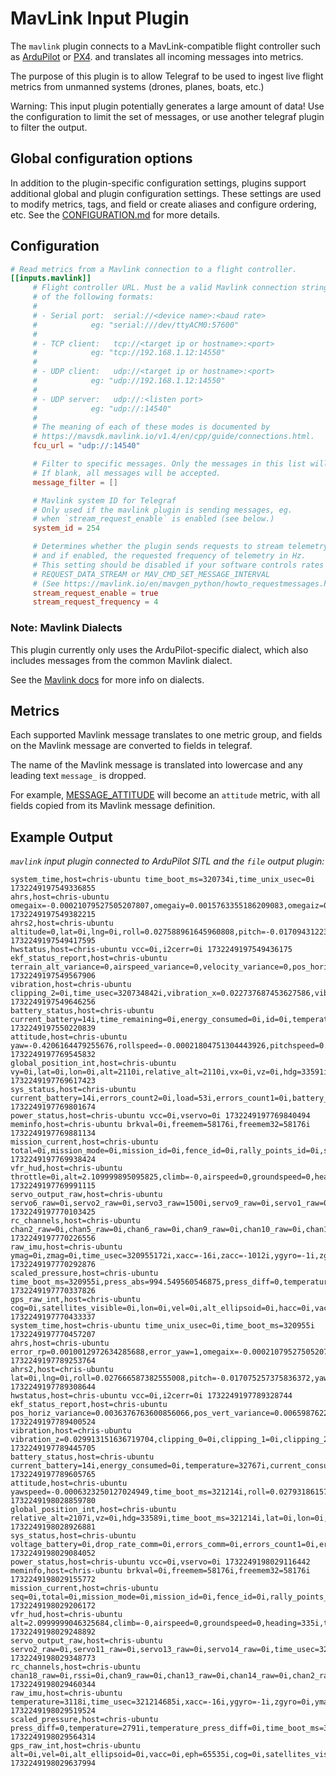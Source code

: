 # MavLink Input Plugin

The `mavlink` plugin connects to a MavLink-compatible flight controller such as
 [ArduPilot](https://ardupilot.org/) or [PX4](https://px4.io/). and translates
all incoming messages into metrics.

The purpose of this plugin is to allow Telegraf to be used to ingest live
 flight metrics from unmanned systems (drones, planes, boats, etc.)

Warning: This input plugin potentially generates a large amount of data! Use
the configuration to limit the set of messages, or use another telegraf plugin
to filter the output.

## Global configuration options <!-- @/docs/includes/plugin_config.md -->

In addition to the plugin-specific configuration settings, plugins support
additional global and plugin configuration settings. These settings are used to
modify metrics, tags, and field or create aliases and configure ordering, etc.
See the [CONFIGURATION.md][CONFIGURATION.md] for more details.

[CONFIGURATION.md]: ../../../docs/CONFIGURATION.md#plugins

## Configuration

```toml @sample.conf
# Read metrics from a Mavlink connection to a flight controller.
[[inputs.mavlink]]
     # Flight controller URL. Must be a valid Mavlink connection string in one
     # of the following formats:
     #
     # - Serial port:  serial://<device name>:<baud rate> 
     #            eg: "serial:///dev/ttyACM0:57600"
     # 
     # - TCP client:   tcp://<target ip or hostname>:<port>
     #            eg: "tcp://192.168.1.12:14550"
     # 
     # - UDP client:   udp://<target ip or hostname>:<port>
     #            eg: "udp://192.168.1.12:14550"
     # 
     # - UDP server:   udp://:<listen port>
     #            eg: "udp://:14540"
     # 
     # The meaning of each of these modes is documented by
     # https://mavsdk.mavlink.io/v1.4/en/cpp/guide/connections.html.
     fcu_url = "udp://:14540"

     # Filter to specific messages. Only the messages in this list will be parsed.
     # If blank, all messages will be accepted.
     message_filter = []

     # Mavlink system ID for Telegraf
     # Only used if the mavlink plugin is sending messages, eg.
     # when `stream_request_enable` is enabled (see below.)
     system_id = 254

     # Determines whether the plugin sends requests to stream telemetry,
     # and if enabled, the requested frequency of telemetry in Hz.
     # This setting should be disabled if your software controls rates using
     # REQUEST_DATA_STREAM or MAV_CMD_SET_MESSAGE_INTERVAL
     # (See https://mavlink.io/en/mavgen_python/howto_requestmessages.html#how-to-request--stream-messages)
     stream_request_enable = true
     stream_request_frequency = 4
```

### Note: Mavlink Dialects

This plugin currently only uses the ArduPilot-specific dialect, which also
includes messages from the common Mavlink dialect.

See the [Mavlink docs](https://mavlink.io/en/messages/ardupilotmega.html) for
more info on dialects.

## Metrics

Each supported Mavlink message translates to one metric group, and fields
on the Mavlink message are converted to fields in telegraf.

The name of the Mavlink message is translated into lowercase and any
leading text `message_` is dropped.

For example, [MESSAGE_ATTITUDE](https://mavlink.io/en/messages/common.html)
will become an `attitude` metric, with all fields copied from its Mavlink
message definition.

## Example Output

_`mavlink` input plugin connected to ArduPilot SITL and the `file` output
plugin:_

```
system_time,host=chris-ubuntu time_boot_ms=320734i,time_unix_usec=0i 1732249197549336855
ahrs,host=chris-ubuntu omegaix=-0.00021079527505207807,omegaiy=0.0015763355186209083,omegaiz=0.0000307745867758058,accel_weight=0,renorm_val=0,error_rp=0.0011759063927456737,error_yaw=1 1732249197549382215
ahrs2,host=chris-ubuntu altitude=0,lat=0i,lng=0i,roll=0.027588961645960808,pitch=-0.017094312235713005,yaw=-0.40916287899017334 1732249197549417595
hwstatus,host=chris-ubuntu vcc=0i,i2cerr=0i 1732249197549436175
ekf_status_report,host=chris-ubuntu terrain_alt_variance=0,airspeed_variance=0,velocity_variance=0,pos_horiz_variance=0.003580203279852867,pos_vert_variance=0.008646958507597446,compass_variance=0 1732249197549567906
vibration,host=chris-ubuntu clipping_2=0i,time_usec=320734842i,vibration_x=0.022737687453627586,vibration_y=0.0202490147203207,vibration_z=0.026936473324894905,clipping_0=0i,clipping_1=0i 1732249197549646256
battery_status,host=chris-ubuntu current_battery=14i,time_remaining=0i,energy_consumed=0i,id=0i,temperature=32767i,battery_remaining=99i,current_consumed=12i 1732249197550220839
attitude,host=chris-ubuntu yaw=-0.4206164479255676,rollspeed=-0.00021804751304443926,pitchspeed=0.00012629013508558273,yawspeed=-0.001034539774991572,time_boot_ms=320954i,roll=0.02792513370513916,pitch=-0.017007455229759216 1732249197769545832
global_position_int,host=chris-ubuntu vy=0i,lat=0i,lon=0i,alt=2110i,relative_alt=2110i,vx=0i,vz=0i,hdg=33591i,time_boot_ms=320954i 1732249197769617423
sys_status,host=chris-ubuntu current_battery=14i,errors_count2=0i,load=53i,errors_count1=0i,battery_remaining=99i,drop_rate_comm=0i,errors_comm=0i,errors_count3=0i,errors_count4=0i,voltage_battery=3i 1732249197769801674
power_status,host=chris-ubuntu vcc=0i,vservo=0i 1732249197769840494
meminfo,host=chris-ubuntu brkval=0i,freemem=58176i,freemem32=58176i 1732249197769881134
mission_current,host=chris-ubuntu total=0i,mission_mode=0i,mission_id=0i,fence_id=0i,rally_points_id=0i,seq=0i 1732249197769938424
vfr_hud,host=chris-ubuntu throttle=0i,alt=2.109999895095825,climb=-0,airspeed=0,groundspeed=0,heading=335i 1732249197769991115
servo_output_raw,host=chris-ubuntu servo6_raw=0i,servo2_raw=0i,servo3_raw=1500i,servo9_raw=0i,servo1_raw=0i,servo5_raw=1500i,servo10_raw=0i,servo11_raw=0i,servo14_raw=0i,servo15_raw=0i,servo16_raw=0i,time_usec=320955083i,port=0i,servo4_raw=1500i,servo7_raw=0i,servo8_raw=0i,servo12_raw=0i,servo13_raw=0i 1732249197770103425
rc_channels,host=chris-ubuntu chan2_raw=0i,chan5_raw=0i,chan6_raw=0i,chan9_raw=0i,chan10_raw=0i,chan13_raw=0i,chancount=0i,chan1_raw=0i,chan4_raw=0i,chan16_raw=0i,chan18_raw=0i,rssi=0i,time_boot_ms=320955i,chan15_raw=0i,chan17_raw=0i,chan12_raw=0i,chan7_raw=0i,chan8_raw=0i,chan11_raw=0i,chan14_raw=0i,chan3_raw=0i 1732249197770226556
raw_imu,host=chris-ubuntu ymag=0i,zmag=0i,time_usec=320955172i,xacc=-16i,zacc=-1012i,ygyro=-1i,zgyro=0i,yacc=17i,xgyro=0i,xmag=0i,id=0i,temperature=3118i 1732249197770292876
scaled_pressure,host=chris-ubuntu time_boot_ms=320955i,press_abs=994.549560546875,press_diff=0,temperature=2791i,temperature_press_diff=0i 1732249197770337826
gps_raw_int,host=chris-ubuntu cog=0i,satellites_visible=0i,lon=0i,vel=0i,alt_ellipsoid=0i,hacc=0i,vacc=0i,hdg_acc=0i,lat=0i,alt=0i,epv=65535i,yaw=0i,eph=65535i,vel_acc=0i,time_usec=0i 1732249197770433337
system_time,host=chris-ubuntu time_unix_usec=0i,time_boot_ms=320955i 1732249197770457207
ahrs,host=chris-ubuntu error_rp=0.0010012972634285688,error_yaw=1,omegaix=-0.00021079527505207807,omegaiy=0.0015763355186209083,omegaiz=0.0000307745867758058,accel_weight=0,renorm_val=0 1732249197789253764
ahrs2,host=chris-ubuntu lat=0i,lng=0i,roll=0.027666587382555008,pitch=-0.017075257375836372,yaw=-0.4092118442058563,altitude=0 1732249197789308644
hwstatus,host=chris-ubuntu vcc=0i,i2cerr=0i 1732249197789328744
ekf_status_report,host=chris-ubuntu pos_horiz_variance=0.0036376763600856066,pos_vert_variance=0.006598762236535549,compass_variance=0,terrain_alt_variance=0,airspeed_variance=0,velocity_variance=0 1732249197789400524
vibration,host=chris-ubuntu vibration_z=0.029913151636719704,clipping_0=0i,clipping_1=0i,clipping_2=0i,time_usec=320974603i,vibration_x=0.025675609707832336,vibration_y=0.022661570459604263 1732249197789445705
battery_status,host=chris-ubuntu current_battery=14i,energy_consumed=0i,temperature=32767i,current_consumed=12i,battery_remaining=99i,time_remaining=0i,id=0i 1732249197789605765
attitude,host=chris-ubuntu yawspeed=-0.0006323250127024949,time_boot_ms=321214i,roll=0.027931861579418182,pitch=-0.017001383006572723,yaw=-0.42084062099456787,rollspeed=-0.000111618239316158,pitchspeed=0.00003287754952907562 1732249198028859780
global_position_int,host=chris-ubuntu relative_alt=2107i,vz=0i,hdg=33589i,time_boot_ms=321214i,lat=0i,lon=0i,alt=2100i,vx=0i,vy=0i 1732249198028926881
sys_status,host=chris-ubuntu voltage_battery=0i,drop_rate_comm=0i,errors_comm=0i,errors_count1=0i,errors_count2=0i,errors_count3=0i,battery_remaining=99i,current_battery=14i,load=51i,errors_count4=0i 1732249198029084052
power_status,host=chris-ubuntu vcc=0i,vservo=0i 1732249198029116442
meminfo,host=chris-ubuntu brkval=0i,freemem=58176i,freemem32=58176i 1732249198029155772
mission_current,host=chris-ubuntu seq=0i,total=0i,mission_mode=0i,mission_id=0i,fence_id=0i,rally_points_id=0i 1732249198029206172
vfr_hud,host=chris-ubuntu alt=2.0999999046325684,climb=-0,airspeed=0,groundspeed=0,heading=335i,throttle=0i 1732249198029248892
servo_output_raw,host=chris-ubuntu servo2_raw=0i,servo11_raw=0i,servo13_raw=0i,servo14_raw=0i,time_usec=321214595i,servo1_raw=0i,servo4_raw=1500i,servo5_raw=1500i,servo6_raw=0i,servo9_raw=0i,servo10_raw=0i,servo12_raw=0i,port=0i,servo8_raw=0i,servo15_raw=0i,servo16_raw=0i,servo7_raw=0i,servo3_raw=1500i 1732249198029348773
rc_channels,host=chris-ubuntu chan18_raw=0i,rssi=0i,chan9_raw=0i,chan13_raw=0i,chan14_raw=0i,chan2_raw=0i,chan15_raw=0i,chan11_raw=0i,chancount=0i,chan5_raw=0i,chan8_raw=0i,chan4_raw=0i,chan6_raw=0i,chan7_raw=0i,chan10_raw=0i,chan12_raw=0i,time_boot_ms=321214i,chan1_raw=0i,chan3_raw=0i,chan16_raw=0i,chan17_raw=0i 1732249198029460344
raw_imu,host=chris-ubuntu temperature=3118i,time_usec=321214685i,xacc=-16i,ygyro=-1i,zgyro=0i,ymag=0i,id=0i,yacc=17i,zacc=-1012i,xgyro=0i,xmag=0i,zmag=0i 1732249198029519524
scaled_pressure,host=chris-ubuntu press_diff=0,temperature=2791i,temperature_press_diff=0i,time_boot_ms=321214i,press_abs=994.5499267578125 1732249198029564314
gps_raw_int,host=chris-ubuntu alt=0i,vel=0i,alt_ellipsoid=0i,vacc=0i,eph=65535i,cog=0i,satellites_visible=0i,vel_acc=0i,yaw=0i,time_usec=0i,epv=65535i,hdg_acc=0i,lat=0i,lon=0i,hacc=0i 1732249198029637994
```
